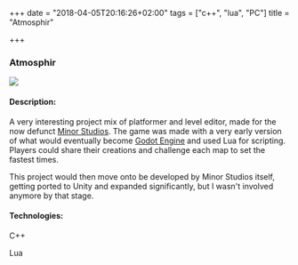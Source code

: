 +++
date = "2018-04-05T20:16:26+02:00"
tags = ["c++", "lua", "PC"]
title = "Atmosphir"

+++
### Atmosphir

![](/uploads/2018/05/08/atmosphir.jpg)

#### Description:

A very interesting project mix of platformer and level editor, made for the now defunct [Minor Studios](https://www.crunchbase.com/organization/minor-studios#section-overview). The game was made with a very early version of what would eventually become [Godot Engine](https://godotengine.org/) and used Lua for scripting. Players could share their creations and challenge each map to set the fastest times.

This project would then move onto be developed by Minor Studios itself, getting ported to Unity and expanded significantly, but I wasn't involved anymore by that stage.

#### Technologies:

C++

Lua